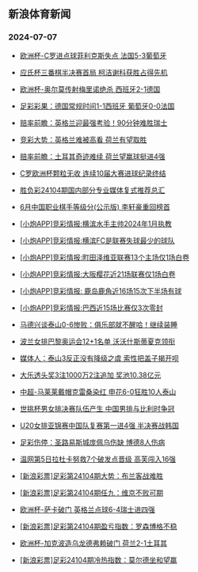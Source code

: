 ## 新浪体育新闻 
### 2024-07-07

+ [欧洲杯-C罗进点球菲利克斯失点 法国5-3葡萄牙](https://sports.sina.com.cn/g/pl/2024-07-06/doc-incccyvu1495379.shtml)

+ [应氏杯三番棋半决赛首局 柯洁谢科获胜占得先机](https://sports.sina.com.cn/go/2024-07-06/doc-inccertk5775520.shtml)

+ [欧洲杯-奥尔莫传射梅里诺绝杀 西班牙2-1德国](https://sports.sina.com.cn/g/laliga/2024-07-06/doc-incccyvs5994306.shtml)

+ [足彩彩果：德国常规时间1-1西班牙 葡萄牙0-0法国](https://sports.sina.com.cn/l/2024-07-06/doc-incccyvs6005497.shtml)

+ [赔率前瞻：英格兰迎最强考验！90分钟难胜瑞士](https://sports.sina.com.cn/l/2024-07-06/doc-inccatak1979578.shtml)

+ [竞彩大势：英格兰难被高看 荷兰有望取胜](https://sports.sina.com.cn/l/2024-07-06/doc-inccanun1981412.shtml)

+ [赔率前瞻：土耳其奇迹难续 荷兰望赢球挺进4强](https://sports.sina.com.cn/l/2024-07-06/doc-incccyvs5997267.shtml)

+ [C罗欧洲杯颗粒无收 连续10届大赛进球纪录终结](https://sports.sina.com.cn/global/europe/2024-07-06/doc-inccefcs1440783.shtml)

+ [胜负彩24104期国内部分专业媒体复式推荐总汇](https://sports.sina.com.cn/l/2024-07-06/doc-incccyvs6027614.shtml)

+ [6月中国职业棋手等级分(公示版) 李轩豪重回榜首](https://sports.sina.com.cn/go/2024-07-06/doc-inccefcs1432042.shtml)

+ [[小炮APP]竞彩情报:横滨水手主帅2024年1月执教](https://sports.sina.com.cn/l/2024-07-06/doc-inccefcs1462482.shtml)

+ [[小炮APP]竞彩情报:横滨FC是联赛失球最少的球队](https://sports.sina.com.cn/l/2024-07-06/doc-inccefcs1455821.shtml)

+ [[小炮APP]竞彩情报:町田泽维亚联赛13个主场仅1场白卷](https://sports.sina.com.cn/l/2024-07-06/doc-inccefcs1454161.shtml)

+ [[小炮APP]竞彩情报:大阪樱花近21场联赛仅1场白卷](https://sports.sina.com.cn/l/2024-07-06/doc-inccefcs1451703.shtml)

+ [[小炮APP]竞彩情报: 鹿岛鹿角近16场15次下半场有球](https://sports.sina.com.cn/l/2024-07-06/doc-inccefcq5955878.shtml)

+ [[小炮APP]竞彩情报:巴西近15场比赛仅3次零封](https://sports.sina.com.cn/l/2024-07-06/doc-inccemmq1337173.shtml)

+ [马德兴谈泰山0-6惨败：俱乐部就不醒哈！继续装睡](https://sports.sina.com.cn/china/j/2024-07-06/doc-inccfhra5547502.shtml)

+ [波兰女排巴黎奥运会12+1名单 沃沃什斯蒂夏克领衔](https://sports.sina.com.cn/others/volleyball/2024-07-06/doc-inccevzk1221960.shtml)

+ [媒体人：泰山3反正没有降级之虞 索性把盖子揭开呗](https://sports.sina.com.cn/china/j/2024-07-06/doc-inccfhra5546874.shtml)

+ [大乐透头奖3注1000万2注追加 奖池10.38亿元](https://sports.sina.com.cn/l/2024-07-06/doc-inccfhre1046361.shtml)

+ [中超-马莱莱戴帽克雷桑染红 申花6-0狂胜10人泰山](https://sports.sina.com.cn/china/j/2024-07-06/doc-inccfhre1040033.shtml)

+ [世挑杯男女排决赛队伍产生 中国男排与比利时争冠](https://sports.sina.com.cn/others/volleyball/2024-07-06/doc-inccfhre1042964.shtml)

+ [U20女排亚锦赛中国队复赛第一进4强 半决赛战韩国](https://sports.sina.com.cn/others/volleyball/2024-07-06/doc-inccfaih1138077.shtml)

+ [足彩伤停：圣路易斯城庞佩乌伤缺 博德8人伤病](https://sports.sina.com.cn/l/2024-07-06/doc-inccevzk1172306.shtml)

+ [温网第5日拉杜卡努救7个破发点晋级 高芙闯入16强](https://sports.sina.com.cn/tennis/wta/2024-07-06/doc-incccyvp6704432.shtml)

+ [[新浪彩票]足彩第24104期大势：布兰客战难胜](https://sports.sina.com.cn/l/2024-07-07/doc-incchcuu0676055.shtml)

+ [[新浪彩票]足彩第24104期任九：维京不败可期](https://sports.sina.com.cn/l/2024-07-07/doc-incchcuu0676717.shtml)

+ [欧洲杯-萨卡破门 英格兰点球6-4瑞士进四强](https://sports.sina.com.cn/g/pl/2024-07-07/doc-incchcus5186650.shtml)

+ [[新浪彩票]足彩第24104期盈亏指数：罗森博格不稳](https://sports.sina.com.cn/l/2024-07-07/doc-incchcuu0677436.shtml)

+ [欧洲杯-加克波造乌龙德弗赖破门 荷兰2-1土耳其](https://sports.sina.com.cn/g/pl/2024-07-07/doc-incchcus5189562.shtml)

+ [[新浪彩票]足彩24104期冷热指数：莫尔德坐和望赢](https://sports.sina.com.cn/l/2024-07-07/doc-incchcus5180780.shtml)

